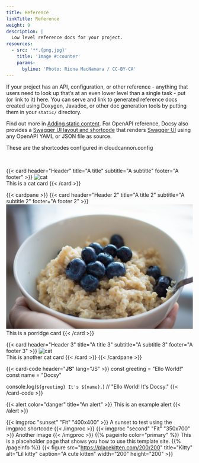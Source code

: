```yaml
---
title: Reference
linkTitle: Reference
weight: 9
description: |
  Low level reference docs for your project.
resources:
  - src: '**.{png,jpg}'
    title: 'Image #:counter'
    params:
      byline: 'Photo: Riona MacNamara / CC-BY-CA'
---
```

If your project has an API, configuration, or other reference - anything that users need to look up that’s at an even lower level than a single task - put (or link to it) here. You can serve and link to generated reference docs created using Doxygen, Javadoc, or other doc generation tools by putting them in your `static/` directory.

Find out more in [Adding static content](https://docsy.dev/docs/adding-content/content/#adding-static-content). For OpenAPI reference, Docsy also provides a [Swagger UI layout and shortcode](https://www.docsy.dev/docs/adding-content/shortcodes/#swaggerui) that renders [Swagger UI](https://swagger.io/tools/swagger-ui/) using any OpenAPI YAML or JSON file as source.

These are the shortcodes configured in cloudcannon.config

&nbsp;

{{< card header="Header" title="A title" subtitle="A subtitle" footer="A footer" >}}
![cat](http://placekitten.com/300/300) <br>
This is a cat card
{{< /card >}}

{{< cardpane >}}
{{< card header="Header 2" title="A title 2" subtitle="A subtitle 2" footer="A footer 2" >}}
![porridge](second-image.jpg) <br>
This is a porridge card
{{< /card >}}

{{< card header="Header 3" title="A title 3" subtitle="A subtitle 3" footer="A footer 3" >}}
![cat](http://placekitten.com/200/400) <br>
This is another cat card
{{< /card >}}
{{< /cardpane >}}

{{< card-code header="**JS**" lang="JS" >}}
const greeting = "Ello World!"
const name = "Docsy"

console.log(`${greeting} It's ${name}.`) // "Ello World! It's Docsy."
{{< /card-code >}}

{{< alert color="danger" title="An alert" >}}
This is an example alert
{{< /alert >}}

{{< imgproc "sunset" "Fit" "400x400" >}}
A sunset to test using the imgproc shortcode
{{< /imgproc >}}
{{< imgproc "second" "Fit" "350x700" >}}
Another image
{{< /imgproc >}}
{{% pageinfo color="primary" %}}
This is a placeholder page that shows you how to use this template site.
{{% /pageinfo %}}
{{< figure src="https://placekitten.com/200/200" title="Kitty" alt="Lil kitty" caption="A cute kitten" width="200" height="200" >}}